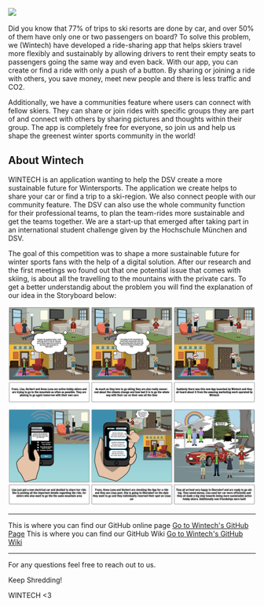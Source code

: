 ![](Uploads/Team_Pitch.png)


Did you know that 77% of trips to ski resorts are done by car, and over 50% of them have only one or two passengers on board? To solve this problem, we (Wintech) have developed a ride-sharing app that helps skiers travel more flexibly and sustainably by allowing drivers to rent their empty seats to passengers going the same way and even back. With our app, you can create or find a ride with only a push of a button. By sharing or joining a ride with others, you save money, meet new people and there is less traffic and CO2. 

Additionally, we have a communities feature where users can connect with fellow skiers. They can share or join rides with specific groups they are part of and connect with others by sharing pictures and thoughts within their group. The app is completely free for everyone, so join us and help us shape the greenest winter sports community in the world! 




## About Wintech

WINTECH is an application wanting to help the DSV create a more sustainable future for Wintersports. The application we create helps to share your car or find a trip to a ski-region. We also connect people with our community feature. The DSV can also use the whole community function for their professional teams, to plan the team-rides more sustainable and get the teams together. We are a start-up that emerged after taking part in an international student challenge given by the Hochschule München and DSV. 

The goal of this competition was to shape a more sustainable future for winter sports fans with the help of a digital solution. After our research and the first meetings wo found out that one potential issue that comes with skiing, is about all the travelling to the mountains with the private cars. To get a better understandig about the problem you will find the explanation of our idea in the Storyboard below:

![](Uploads/Storyboard%20after%20feedback.png)

***

This is where you can find our GitHub online page [Go to Wintech's GitHub Page](https://gxc-int-innovation-challenge21.github.io/gxc-team-12/)
This is where you can find our GitHub Wiki [Go to Wintech's GitHub Wiki](https://github.com/gxc-int-innovation-challenge21/gxc-team-12/wiki)

***

For any questions feel free to reach out to us.

Keep Shredding!

WINTECH <3
